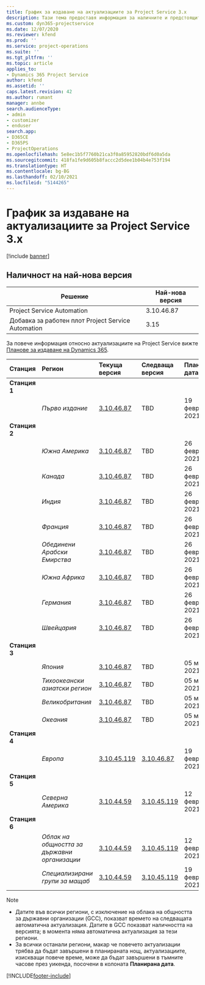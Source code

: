 ```yaml
---
title: График за издаване на актуализациите за Project Service 3.x
description: Тази тема предоставя информация за наличните и предстоящите издания на Dynamics 365 Project Service Automation.
ms.custom: dyn365-projectservice
ms.date: 12/07/2020
ms.reviewer: kfend
ms.prod: ''
ms.service: project-operations
ms.suite: ''
ms.tgt_pltfrm: ''
ms.topic: article
applies_to:
- Dynamics 365 Project Service
author: kfend
ms.assetid: ''
caps.latest.revision: 42
ms.author: rumant
manager: annbe
search.audienceType:
- admin
- customizer
- enduser
search.app:
- D365CE
- D365PS
- ProjectOperations
ms.openlocfilehash: 5e8ec1b5f7760b21ca3f0a85952820bdf6d0a5da
ms.sourcegitcommit: 418fa1fe9d605b8faccc2d5dee1b04b4e753f194
ms.translationtype: HT
ms.contentlocale: bg-BG
ms.lasthandoff: 02/10/2021
ms.locfileid: "5144265"
---
```

# <a name="update-release-schedule-for-project-service-3x"></a>График за издаване на актуализациите за Project Service 3.x

[!include [banner](../includes/psa-now-project-operations.md)]

## <a name="latest-version-availability"></a>Наличност на най-нова версия

| Решение  | Най-нова версия |
|-------|----|
| Project Service Automation    | 3.10.46.87 |
| Добавка за работен плот Project Service Automation                | 3.15          |

За повече информация относно актуализациите на Project Service вижте [Планове за издаване на Dynamics 365](https://docs.microsoft.com/dynamics365/release-plans/). 

| Станция  | Регион | Текуща версия | Следваща версия |  Планирана дата
| :---   | :---   | :---   | :---   |:---   |         
|<strong>Станция 1</strong> | |  |  | |
| | <i>Първо издание</i> | [3.10.46.87](whats-new-ur-28-5.md) | TBD | 19 февруари 2021
|<strong>Станция 2</strong> | |  |  | |
| | <i>Южна Америка</i> | [3.10.46.87](whats-new-ur-28-5.md) | TBD | 26 февруари 2021
| | <i>Канада</i> | [3.10.46.87](whats-new-ur-28-5.md) | TBD | 26 февруари 2021
| | <i>Индия</i> | [3.10.46.87](whats-new-ur-28-5.md) | TBD | 26 февруари 2021
| | <i>Франция</i> | [3.10.46.87](whats-new-ur-28-5.md) | TBD | 26 февруари 2021
| | <i>Обединени Арабски Емирства</i> | [3.10.46.87](whats-new-ur-28-5.md) | TBD | 26 февруари 2021
| | <i>Южна Африка</i> | [3.10.46.87](whats-new-ur-28-5.md) | TBD | 26 февруари 2021
| | <i>Германия</i> | [3.10.46.87](whats-new-ur-28-5.md) | TBD | 26 февруари 2021
| | <i>Швейцария</i> | [3.10.46.87](whats-new-ur-28-5.md) | TBD | 26 февруари 2021
|<strong>Станция 3</strong> | |  |  | |
| | <i>Япония</i> | [3.10.46.87](whats-new-ur-28-5.md) | TBD | 05 март 2021 г.
| | <i>Тихоокеански азиатски регион</i> | [3.10.46.87](whats-new-ur-28-5.md) | TBD | 05 март 2021 г.
| | <i>Великобритания</i> | [3.10.46.87](whats-new-ur-28-5.md) | TBD | 05 март 2021 г.
| | <i>Океания</i> | [3.10.46.87](whats-new-ur-28-5.md) | TBD | 05 март 2021 г.
|<strong>Станция 4</strong> | |  |  | |
| | <i>Европа</i> | [3.10.45.119](whats-new-ur-27-5.md) | [3.10.46.87](whats-new-ur-28-5.md) | 19 февруари 2021
|<strong>Станция 5</strong> | |  |  | |
| | <i>Северна Америка</i> | [3.10.44.59](whats-new-ur-26.md) | [3.10.45.119](whats-new-ur-27-5.md) | 12 февруари 2021
|<strong>Станция 6</strong> | |  |  | |
| | <i>Облак на общността за държавни организации</i> | [3.10.44.59](whats-new-ur-26.md) | [3.10.45.119](whats-new-ur-27-5.md) | 12 февруари 2021
| | <i>Специализирани групи за мащаб</i> | [3.10.44.59](whats-new-ur-26.md) | [3.10.45.119](whats-new-ur-27-5.md) | 19 февруари 2021

>[!Note]
> - Датите във всички региони, с изключение на облака на общността за държавни организации (GCC), показват времето на следващата автоматична актуализация. Датите в GCC показват наличността на версията; в момента няма автоматична актуализация за тези региони.
> - За всички останали региони, макар че повечето актуализации трябва да бъдат завършени в планираната нощ, актуализациите, изискващи повече време, може да бъдат завършени в тъмните часове през уикенда, посочени в колоната **Планирана дата**.


[!INCLUDE[footer-include](../includes/footer-banner.md)]